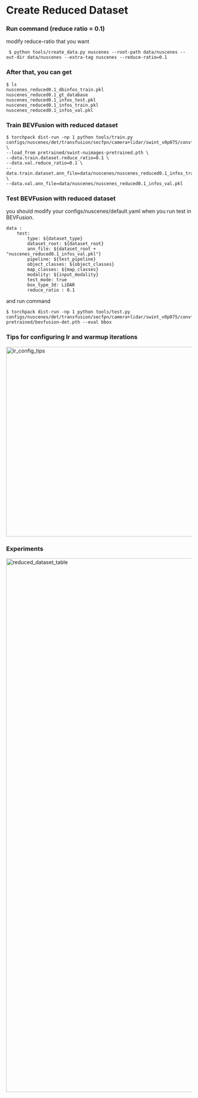 <h1 id="create-reduced-dataset">Create Reduced Dataset</h1>
<h3 id="run-command-reduce-ratio--0.1">Run command (reduce ratio = 0.1)</h3>
<p>modify reduce-ratio that you want</p>
<pre><code> $ python tools/create_data.py nuscenes --root-path data/nuscenes --out-dir data/nuscenes --extra-tag nuscenes --reduce-ratio=0.1
</code></pre>
<h3 id="after-that-you-can-get">After that, you can get</h3>
<pre><code>$ ls
nuscenes_reduced0.1_dbinfos_train.pkl
nuscenes_reduced0.1_gt_database
nuscenes_reduced0.1_infos_test.pkl
nuscenes_reduced0.1_infos_train.pkl
nuscenes_reduced0.1_infos_val.pkl
</code></pre>
<h3 id="train-bevfusion-with-reduced-dataset">Train BEVFusion with reduced dataset</h3>
<pre><code>$ torchpack dist-run -np 1 python tools/train.py configs/nuscenes/det/transfusion/secfpn/camera+lidar/swint_v0p075/convfuser.yaml \
--load_from pretrained/swint-nuimages-pretrained.pth \
--data.train.dataset.reduce_ratio=0.1 \
--data.val.reduce_ratio=0.1 \
--data.train.dataset.ann_file=data/nuscenes/nuscenes_reduced0.1_infos_train.pkl \
--data.val.ann_file=data/nuscenes/nuscenes_reduced0.1_infos_val.pkl
</code></pre>
<h3 id="test-bevfusion-with-reduced-dataset">Test BEVFusion with reduced dataset</h3>
<p>you should modify your configs/nuscenes/default.yaml when you run test in BEVFusion.</p>
<pre><code>data : 
	test:
		type: ${dataset_type}
		dataset_root: ${dataset_root}
		ann_file: ${dataset_root + "nuscenes_reduced0.1_infos_val.pkl"}
		pipeline: ${test_pipeline}
		object_classes: ${object_classes}
		map_classes: ${map_classes}
		modality: ${input_modality}
		test_mode: true
		box_type_3d: LiDAR
		reduce_ratio : 0.1
</code></pre>
<p>and run command</p>
<pre><code>$ torchpack dist-run -np 1 python tools/test.py configs/nuscenes/det/transfusion/secfpn/camera+lidar/swint_v0p075/convfuser.yaml pretrained/bevfusion-det.pth --eval bbox
</code></pre>
<h3 id="tips-for-configuring-lr-and-warmup-iterations">Tips for configuring lr and warmup iterations</h3>
<img width="515" alt="lr_config_tips" src="https://github.com/user-attachments/assets/330dbc08-863f-4879-a9f3-5a3ebe427103">
<h3 id="experiments">Experiments</h3>
<img width="1449" alt="reduced_dataset_table" src="https://github.com/user-attachments/assets/63b9f8d5-c3e0-41f4-bf3a-6a13386726a7">
